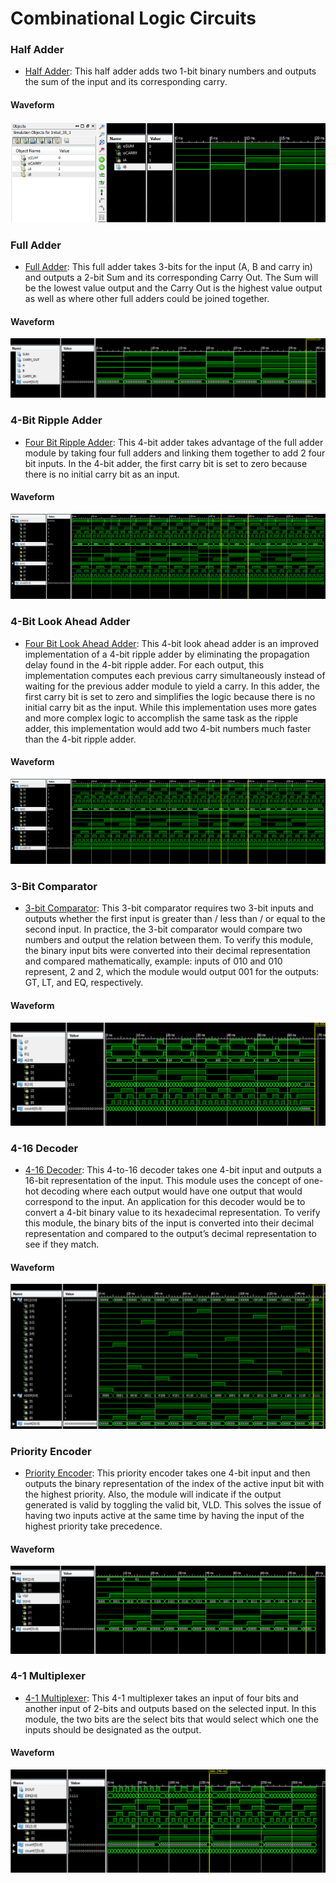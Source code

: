 # Combinational Logic Circuits

### Half Adder

- [Half Adder](/Combinational%20Logic%20Circuits/half_adder.v): This half adder adds two 1-bit binary numbers and outputs the sum of the input and its corresponding carry.

#### Waveform

![Waveform](/Combinational%20Logic%20Circuits/half_adder.png)

### Full Adder

- [Full Adder](/Combinational%20Logic%20Circuits/full_adder.v): This full adder takes 3-bits for the input (A, B and carry in) and outputs a 2-bit Sum and its corresponding Carry Out. The Sum will be the lowest value output and the Carry Out is the highest value output as well as where other full adders could be joined together.

#### Waveform

![Waveform](/Combinational%20Logic%20Circuits/full_adder.png)

### 4-Bit Ripple Adder

- [Four Bit Ripple Adder](/Combinational%20Logic%20Circuits/four_bit_adder.v): This 4-bit adder takes advantage of the full adder module by taking four full adders and linking them together to add 2 four bit inputs. In the 4-bit adder, the first carry bit is set to zero because there is no initial carry bit as an input.

#### Waveform

![Waveform](/Combinational%20Logic%20Circuits/four_bit_adder.png)

### 4-Bit Look Ahead Adder

- [Four Bit Look Ahead Adder](/Combinational%20Logic%20Circuits/four_bit_adder_EC.v): This 4-bit look ahead adder is an improved implementation of a 4-bit ripple adder by eliminating the propagation delay found in the 4-bit ripple adder. For each output, this implementation computes each previous carry simultaneously instead of waiting for the previous adder module to yield a carry. In this adder, the first carry bit is set to zero and simplifies the logic because there is no initial carry bit as the input. While this implementation uses more gates and more complex logic to accomplish the same task as the ripple adder, this implementation would add two 4-bit numbers much faster than the 4-bit ripple adder.

#### Waveform

![Waveform](/Combinational%20Logic%20Circuits/four_bit_adder_EC.png)

### 3-Bit Comparator

- [3-bit Comparator](/Combinational%20Logic%20Circuits/three_bit_comparator.v): This 3-bit comparator requires two 3-bit inputs and outputs whether the first input is greater than / less than / or equal to the second input. In practice, the 3-bit comparator would compare two numbers and output the relation between them. To verify this module, the binary input bits were converted into their decimal representation and compared mathematically, example: inputs of 010 and 010 represent, 2 and 2, which the module would output 001 for the outputs: GT, LT, and EQ, respectively.

#### Waveform

![Waveform](/Combinational%20Logic%20Circuits/three_bit_comparator.png)

### 4-16 Decoder

- [4-16 Decoder](/Combinational%20Logic%20Circuits/dec_4_to_16.v): This 4-to-16 decoder takes one 4-bit input and outputs a 16-bit representation of the input. This module uses the concept of one-hot decoding where each output would have one output that would correspond to the input. An application for this decoder would be to convert a 4-bit binary value to its hexadecimal representation. To verify this module, the binary bits of the input is converted into their decimal representation and compared to the output’s decimal representation to see if they match.

#### Waveform

![Waveform](/Combinational%20Logic%20Circuits/4_to_16_decoder.png)

### Priority Encoder

- [Priority Encoder](/Combinational%20Logic%20Circuits/priority_encoder.v): This priority encoder takes one 4-bit input and then outputs the binary representation of the index of the active input bit with the highest priority. Also, the module will indicate if the output generated is valid by toggling the valid bit, VLD. This solves the issue of having two inputs active at the same time by having the input of the highest priority take precedence.

#### Waveform

![Waveform](/Combinational%20Logic%20Circuits/priority_encoder.png)

### 4-1 Multiplexer

- [4-1 Multiplexer](/Combinational%20Logic%20Circuits/mux_four_to_one.v): This 4-1 multiplexer takes an input of four bits and another input of 2-bits and outputs based on the selected input. In this module, the two bits are the select bits that would select which one the inputs should be designated as the output.

#### Waveform

![Waveform](/Combinational%20Logic%20Circuits/4_to_1_mux.png)



